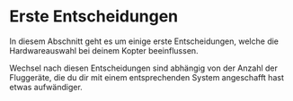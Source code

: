 # Erste Entscheidungen

In diesem Abschnitt geht es um einige erste Entscheidungen, welche die Hardwareauswahl bei deinem Kopter beeinflussen.

Wechsel nach diesen Entscheidungen sind abhängig von der Anzahl der Fluggeräte, die du dir mit einem entsprechenden System angeschafft hast etwas aufwändiger.
